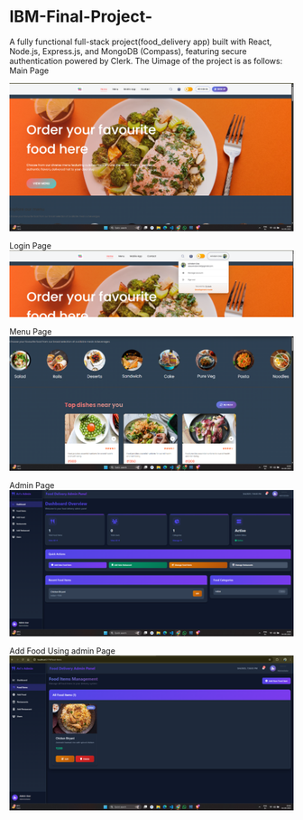 # IBM-Final-Project-
A fully functional full-stack project(food_delivery app) built with React, Node.js, Express.js, and MongoDB (Compass), featuring secure authentication powered by Clerk.
The Uimage of the project is as follows:
Main Page

![alt text](image.png)

Login Page
![alt text](image-1.png)

Menu Page
![alt text](image-3.png)

Admin Page
![alt text](image-2.png)

Add Food Using admin Page
![alt text](image-4.png)